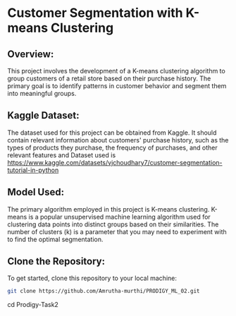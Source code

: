 # Customer Segmentation with K-means Clustering

## Overview:

This project involves the development of a K-means clustering algorithm to group customers of a retail store based on their purchase history. The primary goal is to identify patterns in customer behavior and segment them into meaningful groups.

## Kaggle Dataset:

The dataset used for this project can be obtained from Kaggle. It should contain relevant information about customers' purchase history, such as the types of products they purchase, the frequency of purchases, and other relevant features and Dataset used is https://www.kaggle.com/datasets/vjchoudhary7/customer-segmentation-tutorial-in-python

## Model Used:

The primary algorithm employed in this project is K-means clustering. K-means is a popular unsupervised machine learning algorithm used for clustering data points into distinct groups based on their similarities. The number of clusters (k) is a parameter that you may need to experiment with to find the optimal segmentation.

## Clone the Repository:

To get started, clone this repository to your local machine:

```bash
git clone https://github.com/Amrutha-murthi/PRODIGY_ML_02.git
```
cd Prodigy-Task2



